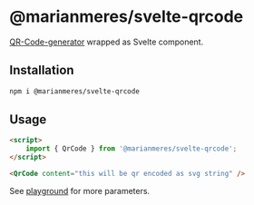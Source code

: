 # @marianmeres/svelte-qrcode

[QR-Code-generator](https://github.com/nayuki/QR-Code-generator) wrapped as Svelte component.

## Installation

```sh
npm i @marianmeres/svelte-qrcode
```

## Usage
```html
<script>
    import { QrCode } from '@marianmeres/svelte-qrcode';
</script>

<QrCode content="this will be qr encoded as svg string" />
```

See [playground](https://qr.meres.sk) for more parameters.